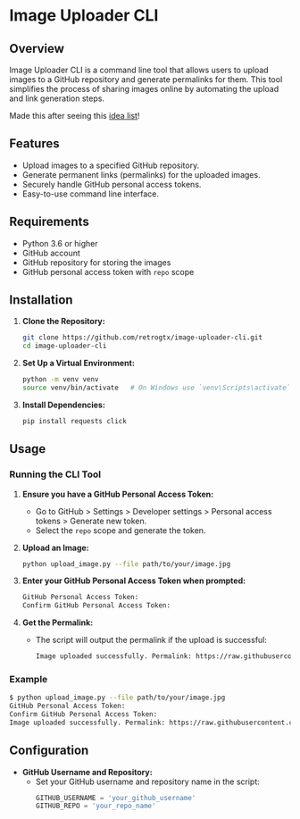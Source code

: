 # Image Uploader CLI

## Overview

Image Uploader CLI is a command line tool that allows users to upload images to a GitHub repository and generate permalinks for them. This tool simplifies the process of sharing images online by automating the upload and link generation steps.

Made this after seeing this [idea list](https://www.ishan.coffee/notes/Idea-List)!

## Features

- Upload images to a specified GitHub repository.
- Generate permanent links (permalinks) for the uploaded images.
- Securely handle GitHub personal access tokens.
- Easy-to-use command line interface.

## Requirements

- Python 3.6 or higher
- GitHub account
- GitHub repository for storing the images
- GitHub personal access token with `repo` scope

## Installation

1. **Clone the Repository:**
   ```sh
   git clone https://github.com/retrogtx/image-uploader-cli.git
   cd image-uploader-cli
   ```

2. **Set Up a Virtual Environment:**
   ```sh
   python -m venv venv
   source venv/bin/activate   # On Windows use `venv\Scripts\activate`
   ```

3. **Install Dependencies:**
   ```sh
   pip install requests click
   ```

## Usage

### Running the CLI Tool

1. **Ensure you have a GitHub Personal Access Token:**
   - Go to GitHub > Settings > Developer settings > Personal access tokens > Generate new token.
   - Select the `repo` scope and generate the token.

2. **Upload an Image:**
   ```sh
   python upload_image.py --file path/to/your/image.jpg
   ```

3. **Enter your GitHub Personal Access Token when prompted:**
   ```sh
   GitHub Personal Access Token:
   Confirm GitHub Personal Access Token:
   ```

4. **Get the Permalink:**
   - The script will output the permalink if the upload is successful:
     ```sh
     Image uploaded successfully. Permalink: https://raw.githubusercontent.com/your_github_username/your_repo_name/main/image.jpg
     ```

### Example

```sh
$ python upload_image.py --file path/to/your/image.jpg
GitHub Personal Access Token:
Confirm GitHub Personal Access Token:
Image uploaded successfully. Permalink: https://raw.githubusercontent.com/your_github_username/your_repo_name/main/image.jpg
```

## Configuration

- **GitHub Username and Repository:**
  - Set your GitHub username and repository name in the script:
    ```python
    GITHUB_USERNAME = 'your_github_username'
    GITHUB_REPO = 'your_repo_name'
    ```

